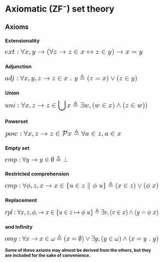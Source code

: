 # Axiomatic (ZF⁻) set theory

## Axioms

### Extensionality

<img src="img/ext.png" height="23">

### Adjunction

<img src="img/adj.png" height="25">

### Union

<img src="img/uni.png" height="32">

### Powerset

<img src="img/pow.png" height="25">

### Empty set

<img src="img/emp.png" height="23">

### Restricted comprehension

<img src="img/cmp.png" height="25">

### Replacement

<img src="img/rpl.png" height="25">
 
### and Infinity

<img src="img/omg.png" height="25">

**Some of these axioms may almost be derived from the others, but they are included for the sake of convenience.**
